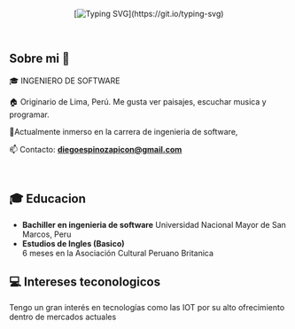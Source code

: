 <div align="center">

[![Typing SVG](https://readme-typing-svg.demolab.com?font=Jersey+15&size=30&pause=1000&color=42C3B4&background=9D56FF00&center=true&vCenter=true&repeat=false&random=false&width=435&lines=Bienvenido+a+mi+pagina+de+Github!.)](https://git.io/typing-svg)  

<div align="left">

<br>
<h2>Sobre mi 🙋</h2>
<!--Intro start-->

<p align="left">
🎓 INGENIERO DE SOFTWARE

🏠 Originario de Lima, Perú. Me gusta ver paisajes, escuchar musica y programar.

📕Actualmente inmerso en la carrera de ingenieria de software,   

📫 Contacto: **diegoespinozapicon@gmail.com**
<!--Intro end-->
  </p>
<br>

## 🎓 Educacion
- **Bachiller en ingenieria de software**
  Universidad Nacional Mayor de San Marcos, Peru
- **Estudios de Ingles (Basico)**  
  6 meses en la Asociación Cultural Peruano Britanica

## 💻 Intereses teconologicos
Tengo un gran interés en tecnologías como las IOT por su alto ofrecimiento dentro de mercados actuales 
